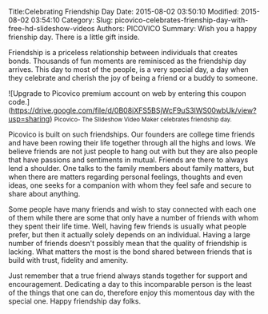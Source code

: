 Title:Celebrating Friendship Day 
Date: 2015-08-02 03:50:10 
Modified: 2015-08-02 03:54:10 
Category: 
Slug: picovico-celebrates-frienship-day-with-free-hd-slideshow-videos 
Authors: PICOVICO 
Summary: Wish you a happy frienship day. There is a little gift inside. 

Friendship is a priceless relationship between individuals that creates bonds. Thousands of fun moments are reminisced as the friendship day arrives. This day to most of the people, is a very special day, a day when they celebrate and cherish the joy of being a friend or a buddy to someone.

![Upgrade to Picovico premium account on web by entering this coupon code.]
(https://drive.google.com/file/d/0B08iXFS5BSjWcF9uS3lWS00wbUk/view?usp=sharing)
<small>Picovico- The Slideshow Video Maker celebrates friendship day.</small>
 
Picovico is built on such friendships. Our founders are college time friends and have been rowing their life together through all the highs and lows. We believe friends are not just people to hang out with but they are also people that have passions and sentiments in mutual. Friends are there to always lend a shoulder. One talks to the family members about family matters, but when there are matters regarding personal feelings, thoughts and even ideas, one seeks for a companion with whom they feel safe and secure to share about anything.

Some people have many friends and wish to stay connected with each one of them while there are some that only have a number of friends with whom they spent their life time. Well, having few friends is usually what people prefer, but then it actually solely depends on an individual. Having a large number of friends doesn't possibly mean that the quality of friendship is lacking. What matters the most is the bond shared between friends that is build with trust, fidelity and amenity. 

Just remember that a true friend always stands together for support and encouragement. Dedicating a day to this incomparable person is the least of the things that one can do, therefore enjoy this momentous day with the special one. Happy friendship day folks.
